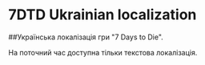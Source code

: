 # 7DTD Ukrainian localization

##Українська локалізація гри "7 Days to Die".

На поточний час доступна тільки текстова локалізація.
